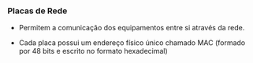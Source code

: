 ### Placas de Rede

- Permitem a comunicação dos equipamentos entre si através da rede.

- Cada placa possui um endereço físico único chamado MAC (formado por 48 bits e escrito no formato hexadecimal)